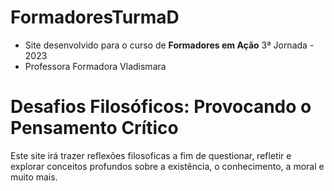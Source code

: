 # FormadoresTurmaD
* Site desenvolvido para o curso de **Formadores em Ação** 3ª Jornada - 2023
* Professora Formadora Vladismara
# Desafios Filosóficos: Provocando o Pensamento Crítico
Este site irá trazer reflexões filosoficas a fim de questionar, refletir e explorar conceitos profundos sobre a existência, o conhecimento, a moral e muito mais.  
